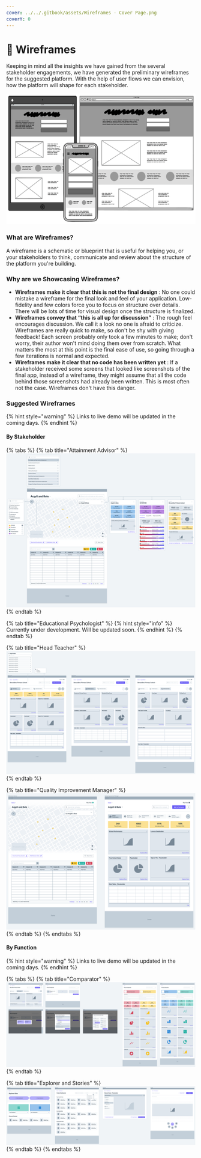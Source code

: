 ```yaml
---
cover: ../../.gitbook/assets/Wireframes - Cover Page.png
coverY: 0
---
```


# 📑 Wireframes

Keeping in mind all the insights we have gained from the several stakeholder engagements, we have generated the preliminary wireframes for the suggested platform. With the help of user flows we can envision, how the platform will shape for each stakeholder.&#x20;

![Wireframes](../../.gitbook/assets/wireframes.png)

### What are Wireframes?

A wireframe is a schematic or blueprint that is useful for helping you, or your stakeholders to  think, communicate and review  about the structure of the platform you're building.

### Why are we Showcasing Wireframes?

* **Wireframes make it clear that this is not the final design** : No one could mistake a wireframe for the final look and feel of your application. Low-fidelity and few colors force you to focus on structure over details. There will be lots of time for visual design once the structure is finalized.
* **Wireframes convey that “this is all up for discussion”** : The rough feel encourages discussion. We call it a look no one is afraid to criticize. Wireframes are really quick to make, so don't be shy with giving feedback! Each screen probably only took a few minutes to make; don't worry, their author won't mind doing them over from scratch. What matters the most at this point is the final ease of use, so going through a few iterations is normal and expected.
* **Wireframes make it clear that no code has been written yet** : If a stakeholder received some screens that looked like screenshots of the final app, instead of a wireframe, they might assume that all the code behind those screenshots had already been written. This is most often not the case. Wireframes don't have this danger.

### Suggested Wireframes

{% hint style="warning" %}
Links to live demo will be updated in the coming days.
{% endhint %}

#### By Stakeholder

{% tabs %}
{% tab title="Attainment Advisor" %}
![](../../.gitbook/assets/wireframes-attainment-advisors.png)
{% endtab %}

{% tab title="Educational Psychologist" %}
{% hint style="info" %}
Currently under development. Will be updated soon.
{% endhint %}
{% endtab %}

{% tab title="Head Teacher" %}
![](../../.gitbook/assets/wireframes-head-teacher.png)
{% endtab %}

{% tab title="Quality Improvement Manager" %}
![](../../.gitbook/assets/wireframes-qim.png)
{% endtab %}
{% endtabs %}

#### By Function

{% hint style="warning" %}
Links to live demo will be updated in the coming days.
{% endhint %}

{% tabs %}
{% tab title="Comparator" %}
![](../../.gitbook/assets/wireframes-comparator.png)
{% endtab %}

{% tab title="Explorer and Stories" %}
![](../../.gitbook/assets/wireframes-data-explorer.png)
{% endtab %}
{% endtabs %}
